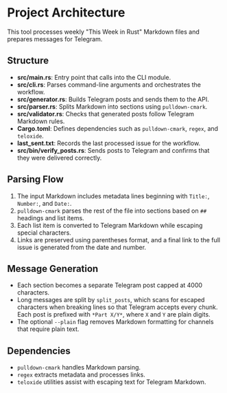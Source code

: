 # Project Architecture

This tool processes weekly "This Week in Rust" Markdown files and prepares messages for Telegram.

## Structure
- **src/main.rs**: Entry point that calls into the CLI module.
- **src/cli.rs**: Parses command-line arguments and orchestrates the workflow.
- **src/generator.rs**: Builds Telegram posts and sends them to the API.
- **src/parser.rs**: Splits Markdown into sections using `pulldown-cmark`.
- **src/validator.rs**: Checks that generated posts follow Telegram Markdown rules.
- **Cargo.toml**: Defines dependencies such as `pulldown-cmark`, `regex`, and `teloxide`.
- **last_sent.txt**: Records the last processed issue for the workflow.
- **src/bin/verify_posts.rs**: Sends posts to Telegram and confirms that they
  were delivered correctly.

## Parsing Flow
1. The input Markdown includes metadata lines beginning with `Title:`, `Number:`, and `Date:`.
2. `pulldown-cmark` parses the rest of the file into sections based on `##` headings and list items.
3. Each list item is converted to Telegram Markdown while escaping special characters.
4. Links are preserved using parentheses format, and a final link to the full issue is generated from the date and number.

## Message Generation
- Each section becomes a separate Telegram post capped at 4000 characters.
- Long messages are split by `split_posts`, which scans for escaped characters when breaking lines so that Telegram accepts every chunk. Each post is prefixed with `*Part X/Y*`, where `X` and `Y` are plain digits.
- The optional `--plain` flag removes Markdown formatting for channels that require plain text.

## Dependencies
- `pulldown-cmark` handles Markdown parsing.
- `regex` extracts metadata and processes links.
- `teloxide` utilities assist with escaping text for Telegram Markdown.

